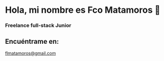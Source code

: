 # Hola, mi nombre es Fco Matamoros 👋
### Freelance full-stack Junior

## Encuéntrame en:

flmatamoros@gmail.com

